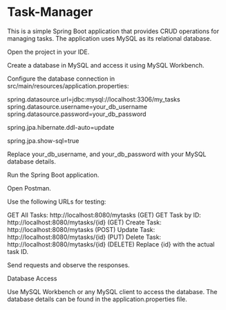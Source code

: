 # Task-Manager
This is a simple Spring Boot application that provides CRUD operations for managing tasks. The application uses MySQL as its relational database.

Open the project in your IDE.

Create a database in MySQL and access it using MySQL Workbench.

Configure the database connection in src/main/resources/application.properties:

spring.datasource.url=jdbc:mysql://localhost:3306/my_tasks
spring.datasource.username=your_db_username
spring.datasource.password=your_db_password

spring.jpa.hibernate.ddl-auto=update

spring.jpa.show-sql=true

Replace your_db_username, and your_db_password with your MySQL database details.

Run the Spring Boot application.

Open Postman.

Use the following URLs for testing:

GET All Tasks: http://localhost:8080/mytasks (GET)
GET Task by ID: http://localhost:8080/mytasks/{id} (GET)
Create Task: http://localhost:8080/mytasks (POST)
Update Task: http://localhost:8080/mytasks/{id} (PUT)
Delete Task: http://localhost:8080/mytasks/{id} (DELETE)
Replace {id} with the actual task ID.

Send requests and observe the responses.

Database Access

Use MySQL Workbench or any MySQL client to access the database. The database details can be found in the application.properties file.
